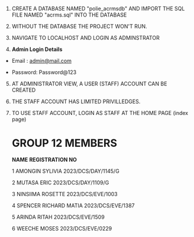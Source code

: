 1. CREATE A DATABASE NAMED "polie_acrmsdb" AND IMPORT THE SQL FILE NAMED "acrms.sql" INTO THE DATABASE

2. WITHOUT THE DATABASE THE PROJECT WON'T RUN.

3. NAVIGATE TO LOCALHOST AND LOGIN AS ADMINSTRATOR

4. **Admin Login Details**

* Email   : admin@mail.com 

* Password: Password@123

5. AT ADMINISTRATOR VIEW, A USER (STAFF) ACCOUNT CAN BE CREATED

6. THE STAFF ACCOUNT HAS LIMITED PRIVILLEDGES.

7. TO USE STAFF ACCOUNT, LOGIN AS STAFF AT THE HOME PAGE (index page)

   GROUP 12 MEMBERS
   =================
      **NAME**                                          **REGISTRATION NO**
   
    1	AMONGIN SYLIVIA	                                  2023/DCS/DAY/1145/G
   
    2	MUTASA ERIC	                                         2023/DCS/DAY/1109/G
   
    3	NINSIIMA ROSETTE	                                   2023/DCS/EVE/1003
   
    4	SPENCER RICHARD MATIA	                             2023/DCS/EVE/1387
   
    5	ARINDA RITAH	                                      2023/DCS/EVE/1509
   
    6	WEECHE MOSES	                                      2023/DCS/EVE/0229
